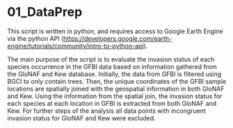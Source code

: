 # 01_DataPrep
This script is written in python, and requires access to Google Earth Engine via the python API (https://developers.google.com/earth-engine/tutorials/community/intro-to-python-api). 

The main purpose of the script is to evaluate the invasion status of each species occurrence in the GFBI data based on information gathered from the GloNAF and Kew database. Initially, the data from GFBI is filtered using BGCI to only contain trees. Then, the unique coordinates of the GFBI sample locations are spatially joined with the geospatial information in both GloNAF and Kew. Using the information from the spatial join, the invasion status for each species at each location in GFBI is extracted from both GloNAF and Kew. For further steps of the analysis all data points with incongruent invasion status for GloNAF and Kew were excluded. 
